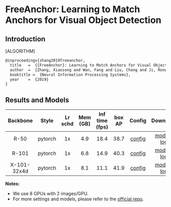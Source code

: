 # FreeAnchor: Learning to Match Anchors for Visual Object Detection

## Introduction

[ALGORITHM]

```latex
@inproceedings{zhang2019freeanchor,
  title   =  {{FreeAnchor}: Learning to Match Anchors for Visual Object Detection},
  author  =  {Zhang, Xiaosong and Wan, Fang and Liu, Chang and Ji, Rongrong and Ye, Qixiang},
  booktitle =  {Neural Information Processing Systems},
  year    =  {2019}
}
```

## Results and Models

| Backbone | Style   | Lr schd | Mem (GB) | Inf time (fps) | box AP | Config | Download |
|:--------:|:-------:|:-------:|:--------:|:--------------:|:------:|:------:|:--------:|
| R-50     | pytorch | 1x      | 4.9      | 18.4 | 38.7 | [config](https://github.com/open-mmlab/mmdetection/tree/master/configs/free_anchor/retinanet_free_anchor_r50_fpn_1x_coco.py) | [model](http://download.openmmlab.com/mmdetection/v2.0/free_anchor/retinanet_free_anchor_r50_fpn_1x_coco/retinanet_free_anchor_r50_fpn_1x_coco_20200130-0f67375f.pth) &#124; [log](http://download.openmmlab.com/mmdetection/v2.0/free_anchor/retinanet_free_anchor_r50_fpn_1x_coco/retinanet_free_anchor_r50_fpn_1x_coco_20200130_095625.log.json) |
| R-101       | pytorch | 1x   | 6.8      | 14.9 | 40.3 | [config](https://github.com/open-mmlab/mmdetection/tree/master/configs/free_anchor/retinanet_free_anchor_r101_fpn_1x_coco.py) | [model](http://download.openmmlab.com/mmdetection/v2.0/free_anchor/retinanet_free_anchor_r101_fpn_1x_coco/retinanet_free_anchor_r101_fpn_1x_coco_20200130-358324e6.pth) &#124; [log](http://download.openmmlab.com/mmdetection/v2.0/free_anchor/retinanet_free_anchor_r101_fpn_1x_coco/retinanet_free_anchor_r101_fpn_1x_coco_20200130_100723.log.json) |
| X-101-32x4d | pytorch | 1x   | 8.1      | 11.1 | 41.9 | [config](https://github.com/open-mmlab/mmdetection/tree/master/configs/free_anchor/retinanet_free_anchor_x101_32x4d_fpn_1x_coco.py) | [model](http://download.openmmlab.com/mmdetection/v2.0/free_anchor/retinanet_free_anchor_x101_32x4d_fpn_1x_coco/retinanet_free_anchor_x101_32x4d_fpn_1x_coco_20200130-d4846968.pth) &#124; [log](http://download.openmmlab.com/mmdetection/v2.0/free_anchor/retinanet_free_anchor_x101_32x4d_fpn_1x_coco/retinanet_free_anchor_x101_32x4d_fpn_1x_coco_20200130_095627.log.json) |

**Notes:**

- We use 8 GPUs with 2 images/GPU.
- For more settings and models, please refer to the [official repo](https://github.com/zhangxiaosong18/FreeAnchor).

